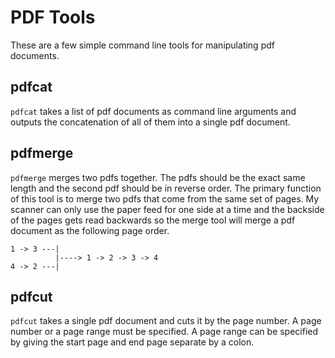 # PDF Tools

These are a few simple command line tools for manipulating pdf documents.

## pdfcat

`pdfcat` takes a list of pdf documents as command line arguments and outputs the concatenation of all of them into a single pdf document.

## pdfmerge

`pdfmerge` merges two pdfs together. The pdfs should be the exact same length and the second pdf should be in reverse order. The primary function of this tool is to merge two pdfs that come from the same set of pages. My scanner can only use the paper feed for one side at a time and the backside of the pages gets read backwards so the merge tool will merge a pdf document as the following page order.

    1 -> 3 ---|
              |----> 1 -> 2 -> 3 -> 4
    4 -> 2 ---|

## pdfcut

`pdfcut` takes a single pdf document and cuts it by the page number. A page number or a page range must be specified. A page range can be specified by giving the start page and end page separate by a colon.
